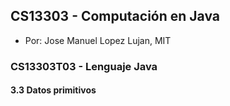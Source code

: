 ## CS13303 - Computación en Java
- Por: Jose Manuel Lopez Lujan, MIT

### CS13303T03 - Lenguaje Java

#### 3.3 Datos primitivos

